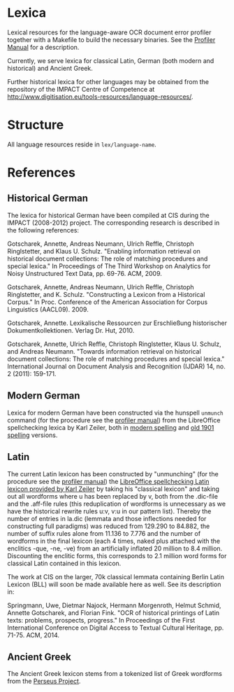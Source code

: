 # Lexica
Lexical resources for the language-aware OCR document error profiler together with a Makefile to build the necessary binaries. See the [Profiler Manual][profman] for a description.

Currently, we serve lexica for classical Latin, German (both modern and historical) and Ancient Greek.

Further historical lexica for other languages may be obtained from the repository of the IMPACT Centre of Competence at <http://www.digitisation.eu/tools-resources/language-resources/>.

[profman]: https://github.com/cisocrgroup/Resources/blob/master/manuals/profiler-manual.md

# Structure
All language resources reside in `lex/language-name`.

# References
## Historical German

The lexica for historical German have been compiled at CIS during the IMPACT (2008-2012) project. The corresponding research is described in the following references:

Gotscharek, Annette, Andreas Neumann, Ulrich Reffle, Christoph Ringlstetter, and Klaus U. Schulz. "Enabling information retrieval on historical document collections: The role of matching procedures and special lexica." In Proceedings of The Third Workshop on Analytics for Noisy Unstructured Text Data, pp. 69-76. ACM, 2009.

Gotscharek, Annette, Andreas Neumann, Ulrich Reffle, Christoph Ringlstetter, and K. Schulz. "Constructing a Lexicon from a Historical Corpus." In Proc. Conference of the American Association for Corpus Linguistics (AACL09). 2009.

Gotscharek, Annette. Lexikalische Ressourcen zur Erschließung historischer Dokumentkollektionen. Verlag Dr. Hut, 2010.

Gotscharek, Annette, Ulrich Reffle, Christoph Ringlstetter, Klaus U. Schulz, and Andreas Neumann. "Towards information retrieval on historical document collections: The role of matching procedures and special lexica." International Journal on Document Analysis and Recognition (IJDAR) 14, no. 2 (2011): 159-171.

## Modern German
Lexica for modern German have been constructed via the hunspell `unmunch` command (for the procedure see the [profiler manual][profman]) from the LibreOffice spellchecking lexica by Karl Zeiler, both in [modern spelling][modspell] and [old 1901 spelling][oldspell] versions.

[modspell]: http://extensions.libreoffice.org/extension-center/german-de-de-frami-dictionaries
[oldspell]: http://extensions.libreoffice.org/extension-center/german-de-de-1901-old-spelling-dictionaries

## Latin
The current Latin lexicon has been constructed by "unmunching" (for the procedure see the [profiler manual][profman]) the [LibreOffice spellchecking Latin lexicon provided by Karl Zeiler][zeilatin] by taking his "classical lexicon" and taking out all wordforms where u has been replaced by v, both from the .dic-file and the .aff-file rules (this reduplication of wordforms is unnecessary as we have the historical rewrite rules u:v, v:u in our pattern list). Thereby the number of entries in la.dic (lemmata and those inflections needed for constructing full paradigms) was reduced from 129.290 to 84.882, the number of suffix rules alone from 11.136 to 7.776 and the number of wordforms in the final lexicon (each 4 times, naked plus attached with the enclitics -que, -ne, -ve) from an artificially inflated 20 million to 8.4 million. Discounting the enclitic forms, this corresponds to 2.1 million word forms for classical Latin contained in this lexicon.

[zeilatin]: http://extensions.libreoffice.org/extension-center/latin-spelling-and-hyphenation-dictionaries
[profman]: https://github.com/cisocrgroup/Resources/blob/master/manuals/profiler-manual.md

The work at CIS on the larger, 70k classical lemmata containing Berlin Latin Lexicon (BLL) will soon be made available here as well. See its description in:

Springmann, Uwe, Dietmar Najock, Hermann Morgenroth, Helmut Schmid, Annette Gotscharek, and Florian Fink. "OCR of historical printings of Latin texts: problems, prospects, progress." In Proceedings of the First International Conference on Digital Access to Textual Cultural Heritage, pp. 71-75. ACM, 2014.

## Ancient Greek
The Ancient Greek lexicon stems from a tokenized list of Greek wordforms from the [Perseus Project][perseus].

[perseus]: http://www.perseus.tufts.edu/hopper/opensource/download
